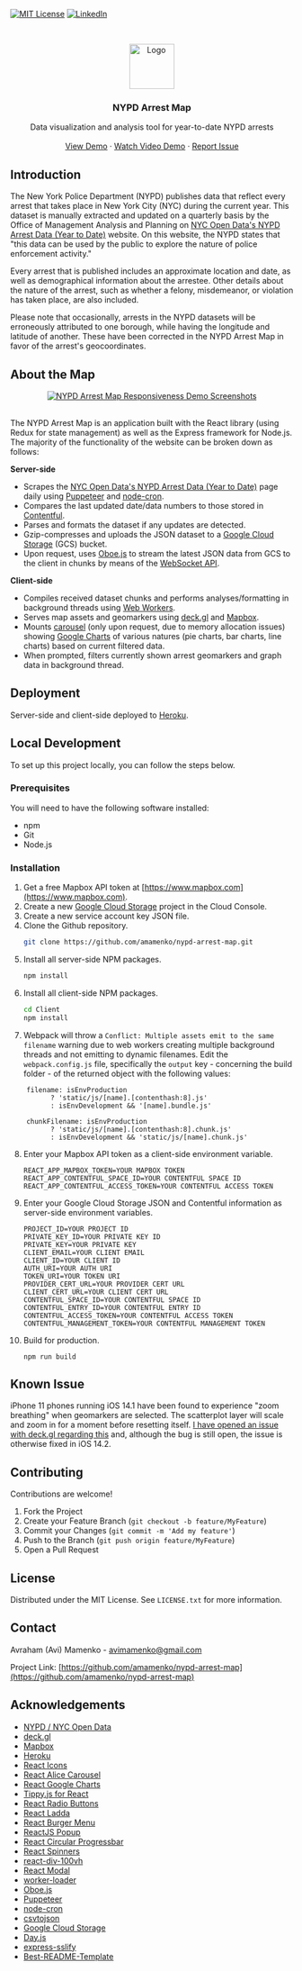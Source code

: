 [![MIT License][license-shield]][license-url]
[![LinkedIn][linkedin-shield]][linkedin-url]

<!-- PROJECT LOGO -->
<br />
<p align="center">
  <a href="https://github.com/amamenko/nypd-arrest-map">
    <img src="Client/public/android-chrome-192x192.png" alt="Logo" width="80" height="80" />
  </a>

  <h3 align="center">NYPD Arrest Map</h3>

  <p align="center">
    Data visualization and analysis tool for year-to-date NYPD arrests 
    <br />
    <br />
    <a href="https://nypd-arrest-map.herokuapp.com">View Demo</a>
    ·
    <a href="https://www.youtube.com/watch?v=eO54xtfrfPk">Watch Video Demo</a>
    ·
    <a href="https://github.com/amamenko/nypd-arrest-map/issues">Report Issue</a> 
  </p>
</p>

## Introduction

The New York Police Department (NYPD) publishes data that reflect every arrest that takes place in New York City (NYC) during the current year. This dataset is manually extracted
and updated on a quarterly basis by the Office of Management Analysis and Planning on [NYC Open Data's NYPD Arrest Data (Year to Date)](https://data.cityofnewyork.us/Public-Safety/NYPD-Arrest-Data-Year-to-Date-/uip8-fykc) website.
On this website, the NYPD states that "this data can be used by the public to explore the nature of police enforcement activity."

Every arrest that is published includes an approximate location and date, as well as demographical information about the arrestee. Other details about the nature of the arrest,
such as whether a felony, misdemeanor, or violation has taken place, are also included.

Please note that occasionally, arrests in the NYPD datasets will be erroneously attributed to one borough, while having the longitude and latitude of another. These have been corrected in the NYPD Arrest Map in
favor of the arrest's geocoordinates.

## About the Map

<p align="center">
<a href="https://nypd-arrest-map.herokuapp.com">
    <img  src="Client/images/ResponsiveDesignDemo.png" alt="NYPD Arrest Map Responsiveness Demo Screenshots" />
</a>
</span>
<br />
<br />

The NYPD Arrest Map is an application built with the React library (using Redux for state management) as well as the Express framework for Node.js. The majority of the functionality of the
website can be broken down as follows:

<strong>Server-side</strong>

- Scrapes the [NYC Open Data's NYPD Arrest Data (Year to Date)](https://data.cityofnewyork.us/Public-Safety/NYPD-Arrest-Data-Year-to-Date-/uip8-fykc) page
  daily using [Puppeteer](https://github.com/puppeteer/puppeteer) and [node-cron](https://www.npmjs.com/package/node-cron).
- Compares the last updated date/data numbers to those stored in [Contentful](https://www.contentful.com).
- Parses and formats the dataset if any updates are detected.
- Gzip-compresses and uploads the JSON dataset to a [Google Cloud Storage](https://cloud.google.com/storage) (GCS) bucket.
- Upon request, uses [Oboe.js](http://oboejs.com) to stream the latest JSON data from GCS to the client in chunks by means of the [WebSocket API](https://developer.mozilla.org/en-US/docs/Web/API/WebSockets_API).

<strong>Client-side</strong>

- Compiles received dataset chunks and performs analyses/formatting in background threads using [Web Workers](https://developer.mozilla.org/en-US/docs/Web/API/Web_Workers_API).
- Serves map assets and geomarkers using [deck.gl](https://deck.gl) and [Mapbox](https://www.mapbox.com).
- Mounts [carousel](https://www.npmjs.com/package/react-alice-carousel) (only upon request, due to memory allocation issues) showing [Google Charts](https://www.npmjs.com/package/react-google-charts) of various natures (pie charts, bar charts, line charts) based on current filtered data.
- When prompted, filters currently shown arrest geomarkers and graph data in background thread.

## Deployment

Server-side and client-side deployed to [Heroku](https://www.heroku.com/).

## Local Development

To set up this project locally, you can follow the steps below.

### Prerequisites

You will need to have the following software installed:

- npm
- Git
- Node.js

### Installation

1. Get a free Mapbox API token at [https://www.mapbox.com](https://www.mapbox.com).
2. Create a new [Google Cloud Storage](https://cloud.google.com/storage) project in the Cloud Console.
3. Create a new service account key JSON file.
4. Clone the Github repository.
   ```sh
   git clone https://github.com/amamenko/nypd-arrest-map.git
   ```
5. Install all server-side NPM packages.
   ```sh
   npm install
   ```
6. Install all client-side NPM packages.
   ```sh
   cd Client
   npm install
   ```
7. Webpack will throw a `Conflict: Multiple assets emit to the same filename` warning due to web workers creating multiple background threads and not emitting to dynamic
   filenames. Edit the `webpack.config.js` file, specifically the `output` key - concerning the build folder - of the returned object with the following values:

```JS
    filename: isEnvProduction
          ? 'static/js/[name].[contenthash:8].js'
          : isEnvDevelopment && '[name].bundle.js'
```

```JS
    chunkFilename: isEnvProduction
          ? 'static/js/[name].[contenthash:8].chunk.js'
          : isEnvDevelopment && 'static/js/[name].chunk.js'
```

8. Enter your Mapbox API token as a client-side environment variable.
   ```JS
   REACT_APP_MAPBOX_TOKEN=YOUR MAPBOX TOKEN
   REACT_APP_CONTENTFUL_SPACE_ID=YOUR CONTENTFUL SPACE ID
   REACT_APP_CONTENTFUL_ACCESS_TOKEN=YOUR CONTENTFUL ACCESS TOKEN
   ```
9. Enter your Google Cloud Storage JSON and Contentful information as server-side environment variables.
   ```JS
   PROJECT_ID=YOUR PROJECT ID
   PRIVATE_KEY_ID=YOUR PRIVATE KEY ID
   PRIVATE_KEY=YOUR PRIVATE KEY
   CLIENT_EMAIL=YOUR CLIENT EMAIL
   CLIENT_ID=YOUR CLIENT ID
   AUTH_URI=YOUR AUTH URI
   TOKEN_URI=YOUR TOKEN URI
   PROVIDER_CERT_URL=YOUR PROVIDER CERT URL
   CLIENT_CERT_URL=YOUR CLIENT CERT URL
   CONTENTFUL_SPACE_ID=YOUR CONTENTFUL SPACE ID
   CONTENTFUL_ENTRY_ID=YOUR CONTENTFUL ENTRY ID
   CONTENTFUL_ACCESS_TOKEN=YOUR CONTENTFUL ACCESS TOKEN
   CONTENTFUL_MANAGEMENT_TOKEN=YOUR CONTENTFUL MANAGEMENT TOKEN
   ```
10. Build for production.
    ```JS
    npm run build
    ```

## Known Issue

iPhone 11 phones running iOS 14.1 have been found to experience "zoom breathing" when geomarkers are selected. The scatterplot layer will scale and zoom in for a moment before resetting itself.
[I have opened an issue with deck.gl regarding this](https://github.com/visgl/deck.gl/issues/5140) and, although the bug is still open, the issue is otherwise fixed in iOS 14.2.

<!-- CONTRIBUTING -->

## Contributing

Contributions are welcome!

1. Fork the Project
2. Create your Feature Branch (`git checkout -b feature/MyFeature`)
3. Commit your Changes (`git commit -m 'Add my feature'`)
4. Push to the Branch (`git push origin feature/MyFeature`)
5. Open a Pull Request

<!-- LICENSE -->

## License

Distributed under the MIT License. See `LICENSE.txt` for more information.

<!-- CONTACT -->

## Contact

Avraham (Avi) Mamenko - avimamenko@gmail.com

Project Link: [https://github.com/amamenko/nypd-arrest-map](https://github.com/amamenko/nypd-arrest-map)

<!-- ACKNOWLEDGEMENTS -->

## Acknowledgements

- [NYPD / NYC Open Data](https://opendata.cityofnewyork.us)
- [deck.gl](https://deck.gl)
- [Mapbox](https://www.mapbox.com)
- [Heroku](https://www.heroku.com)
- [React Icons](https://react-icons.github.io/react-icons)
- [React Alice Carousel](https://www.npmjs.com/package/react-alice-carousel)
- [React Google Charts](https://react-google-charts.com)
- [Tippy.js for React](https://www.npmjs.com/package/@tippyjs/react)
- [React Radio Buttons](https://www.npmjs.com/package/react-radio-buttons)
- [React Ladda](https://www.npmjs.com/package/react-ladda)
- [React Burger Menu](https://github.com/negomi/react-burger-menu)
- [ReactJS Popup](https://www.npmjs.com/package/reactjs-popup)
- [React Circular Progressbar](https://www.npmjs.com/package/react-circular-progressbar)
- [React Spinners](https://www.npmjs.com/package/react-spinners)
- [react-div-100vh](https://www.npmjs.com/package/react-div-100vh)
- [React Modal](https://www.npmjs.com/package/react-modal)
- [worker-loader](https://www.npmjs.com/package/worker-loader)
- [Oboe.js](http://oboejs.com)
- [Puppeteer](https://www.npmjs.com/package/puppeteer)
- [node-cron](https://www.npmjs.com/package/node-cron)
- [csvtojson](https://www.npmjs.com/package/csvtojson)
- [Google Cloud Storage](https://cloud.google.com/storage)
- [Day.js](https://github.com/iamkun/dayjs)
- [express-sslify](https://www.npmjs.com/package/express-sslify)
- [Best-README-Template](https://github.com/othneildrew/Best-README-Template)

<!-- MARKDOWN LINKS & IMAGES -->
<!-- https://www.markdownguide.org/basic-syntax/#reference-style-links -->

[license-shield]: https://img.shields.io/github/license/othneildrew/Best-README-Template.svg?style=for-the-badge
[license-url]: https://github.com/amamenko/nypd-arrest-map/blob/master/LICENSE.txt
[linkedin-shield]: https://img.shields.io/badge/-LinkedIn-black.svg?style=for-the-badge&logo=linkedin&colorB=555
[linkedin-url]: https://www.linkedin.com/in/avrahammamenko
